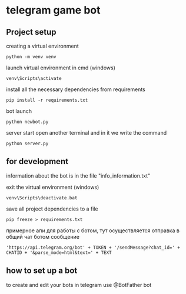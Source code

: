 # telegram game bot
## Project setup
creating a virtual environment
```
python -m venv venv
```
launch virtual environment in cmd (windows)
```
venv\Scripts\activate
```
install all the necessary dependencies from requirements
```
pip install -r requirements.txt
```
bot launch
```
python newbot.py
```
server start
open another terminal and in it we write the command
```
python server.py
```
## for development
information about the bot is in the file "info_information.txt"

exit the virtual environment (windows)
```
venv\Scripts\deactivate.bat
```
save all project dependencies to a file
```
pip freeze > requirements.txt
```
примерное апи для работы с ботом, тут осуществляется отправка в общий чат ботом сообщение
```
'https://api.telegram.org/bot' + TOKEN + '/sendMessage?chat_id=' + CHATID + '&parse_mode=html&text=' + TEXT
```
## how to set up a bot
to create and edit your bots in telegram use @BotFather bot
